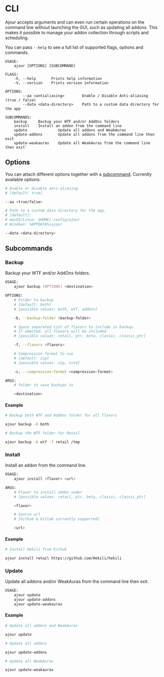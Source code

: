 <!-- markdownlint-disable MD024 -->

# CLI

Ajour accepts arguments and can even run certain operations on the command line
without launching the GUI, such as updating all addons. This makes it possible to
manage your addon collection through scripts and scheduling.

You can pass `--help` to see a full list of supported flags, options and commands.

```text
USAGE:
    ajour [OPTIONS] [SUBCOMMAND]

FLAGS:
    -h, --help       Prints help information
    -V, --version    Prints version information

OPTIONS:
        --aa <antialiasing>        Enable / Disable Anti-aliasing (true / false)
        --data <data-directory>    Path to a custom data directory for the app

SUBCOMMANDS:
    backup     Backup your WTF and/or AddOns folders
    install    Install an addon from the command line
    update              Update all addons and WeakAuras
    update-addons       Update all addons from the command line then exit
    update-weakauras    Update all WeakAuras from the command line then exit`
```

## Options

You can attach different options together with a [subcommand](#subcommands).
Currently available options:

```sh
# Enable or disable anti-aliasing.
# [default: true]

--aa <true/false>

# Path to a custom data directory for the app.
# [default]:
# macOS/Linux: $HOME/.config/ajour
# Windows: %APPDATA%\ajour

--data <data-directory>
```

## Subcommands

### Backup

Backup your WTF and/or AddOns folders.

```sh
USAGE:
    ajour backup [OPTIONS] <destination>

OPTIONS:
    # Folder to backup
    # [default: both]
    # [possible values: both, wtf, addons]

    -b, --backup-folder <backup-folder>

    # Space separated list of flavors to include in backup.
    # If ommited, all flavors will be included
    # [possible values: retail, ptr, beta, classic, classic_ptr]

    -f, --flavors <flavors>

    # Compression format to use
    # [default: zip]
    # [possible values: zip, zstd]

    -c, --compression-format <compression-format>

ARGS:
    # folder to save backups to

    <destination>
```

#### Example

```sh
# Backup both WTF and AddOns folder for all flavors

ajour backup -b both

# Backup the WTF folder for Retail

ajour backup -b wtf -f retail /tmp
```

### Install

Install an addon from the command line.

```sh
USAGE:
    ajour install <flavor> <url>

ARGS:
    # Flavor to install addon under
    # [possible values: retail, ptr, beta, classic, classic_ptr]

    <flavor>

    # Source url
    # [Github & Gitlab currently supported]

    <url>
```

#### Example

```sh
# Install Hekili from Github

ajour install retail https://github.com/Hekili/hekili
```

### Update

Update all addons and/or WeakAuras from the command line then exit.

```sh
USAGE:
    ajour update
    ajour update-addons
    ajour update-weakauras
```

#### Example

```sh
# Update all addons and WeakAuras

ajour update

# Update all addons

ajour update-addons

# Update all WeakAuras

ajour update-weakauras
```
